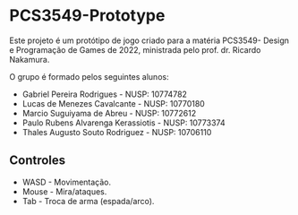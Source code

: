 # PCS3549-Prototype

Este projeto é um protótipo de jogo criado para a matéria PCS3549- Design e Programação de Games de 2022, ministrada pelo prof. dr. Ricardo Nakamura.

O grupo é formado pelos seguintes alunos:
* Gabriel Pereira Rodrigues - NUSP: 10774782
* Lucas de Menezes Cavalcante - NUSP: 10770180
* Marcio Suguiyama de Abreu - NUSP: 10772612
* Paulo Rubens Alvarenga Kerassiotis - NUSP: 10773374
* Thales Augusto Souto Rodriguez - NUSP: 10706110

## Controles

* WASD - Movimentação.
* Mouse - Mira/ataques.
* Tab - Troca de arma (espada/arco).
